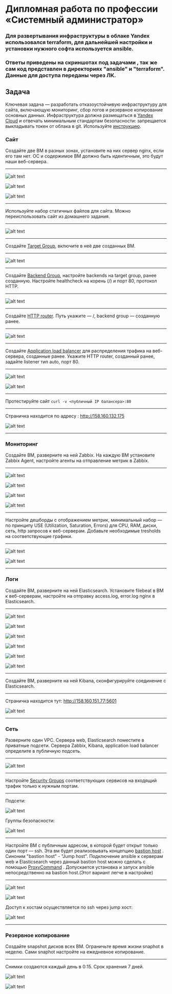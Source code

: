
#  Дипломная работа по профессии «Системный администратор»

### Для развертывания инфраструктуры в облаке Yandex  использовался terraform, для дальнейшей настройки и установки нужного софта используется ansible.

### Ответы приведены на скриншотах под задачами , так же сам код представлен в директориях "ansible" и "terraform". Данные для доступа переданы через ЛК.

## Задача
Ключевая задача — разработать отказоустойчивую инфраструктуру для сайта, включающую мониторинг, сбор логов и резервное копирование основных данных. Инфраструктура должна размещаться в [Yandex Cloud](https://cloud.yandex.com/) и отвечать минимальным стандартам безопасности: запрещается выкладывать токен от облака в git. Используйте [инструкцию](https://cloud.yandex.ru/docs/tutorials/infrastructure-management/terraform-quickstart#get-credentials).


### Сайт
Создайте две ВМ в разных зонах, установите на них сервер nginx, если его там нет. ОС и содержимое ВМ должно быть идентичным, это будут наши веб-сервера.

---
![alt text](<img/Screenshot 2024-03-01-19.png>)

![alt text](<img/Screenshot 2024-03-01-20.png>)

![alt text](<img/Screenshot 2024-03-01-21.png>)

---
Используйте набор статичных файлов для сайта. Можно переиспользовать сайт из домашнего задания.

---

![alt text](<img/Screenshot 2024-03-01-22.png>)

---
Создайте [Target Group](https://cloud.yandex.com/docs/application-load-balancer/concepts/target-group), включите в неё две созданных ВМ.

---

![alt text](<img/Screenshot 2024-03-01-1.png>)

---
Создайте [Backend Group](https://cloud.yandex.com/docs/application-load-balancer/concepts/backend-group), настройте backends на target group, ранее созданную. Настройте healthcheck на корень (/) и порт 80, протокол HTTP.

---

![alt text](<img/Screenshot 2024-03-01-2.png>)

---
Создайте [HTTP router](https://cloud.yandex.com/docs/application-load-balancer/concepts/http-router). Путь укажите — /, backend group — созданную ранее.

---

![alt text](<img/Screenshot 2024-03-01-3.png>)

---
Создайте [Application load balancer](https://cloud.yandex.com/en/docs/application-load-balancer/) для распределения трафика на веб-сервера, созданные ранее. Укажите HTTP router, созданный ранее, задайте listener тип auto, порт 80.

---

![alt text](<img/Screenshot 2024-03-01-4.png>)

![alt text](<img/Screenshot 2024-03-01-25.png>)

---
Протестируйте сайт
`curl -v <публичный IP балансера>:80` 

---
Страничка находится по адресу :
http://158.160.132.175

![alt text](<img/Screenshot 2024-03-01-5.png>)

---
### Мониторинг
Создайте ВМ, разверните на ней Zabbix. На каждую ВМ установите Zabbix Agent, настройте агенты на отправление метрик в Zabbix. 

---
![alt text](<img/Screenshot 2024-03-01-6.png>)

![alt text](<img/Screenshot 2024-03-01-7.png>)

![alt text](<img/Screenshot 2024-03-01-23.png>)

![alt text](<img/Screenshot 2024-03-01-24.png>)

---
Настройте дешборды с отображением метрик, минимальный набор — по принципу USE (Utilization, Saturation, Errors) для CPU, RAM, диски, сеть, http запросов к веб-серверам. Добавьте необходимые tresholds на соответствующие графики.

---
![alt text](<img/Screenshot 2024-03-01-8.png>)

![alt text](<img/Screenshot 2024-03-01-9.png>)

---
### Логи
Cоздайте ВМ, разверните на ней Elasticsearch. Установите filebeat в ВМ к веб-серверам, настройте на отправку access.log, error.log nginx в Elasticsearch.

---

![alt text](<img/Screenshot 2024-03-01-27.png>)

![alt text](<img/Screenshot 2024-03-01-28.png>)

![alt text](<img/Screenshot 2024-03-01-26.png>)

![alt text](<img/Screenshot 2024-03-01-29.png>)

![alt text](<img/Screenshot 2024-03-01-10.png>)

![alt text](<img/Screenshot 2024-03-01-18.png>)

---
Создайте ВМ, разверните на ней Kibana, сконфигурируйте соединение с Elasticsearch.

---

Страничка находится тут:
http://158.160.151.77:5601

![alt text](<img/Screenshot 2024-03-01-11.png>)

---
### Сеть
Разверните один VPC. Сервера web, Elasticsearch поместите в приватные подсети. Сервера Zabbix, Kibana, application load balancer определите в публичную подсеть.

---
![alt text](<img/Screenshot 2024-03-01-12.png>)

---
Настройте [Security Groups](https://cloud.yandex.com/docs/vpc/concepts/security-groups) соответствующих сервисов на входящий трафик только к нужным портам.

---

Подсети:

![alt text](<img/Screenshot 2024-03-01-30.png>)

Группы безопасности:

![alt text](<img/Screenshot 2024-03-01-31.png>)

---
Настройте ВМ с публичным адресом, в которой будет открыт только один порт — ssh.  Эта вм будет реализовывать концепцию  [bastion host]( https://cloud.yandex.ru/docs/tutorials/routing/bastion) . Синоним "bastion host" - "Jump host". Подключение  ansible к серверам web и Elasticsearch через данный bastion host можно сделать с помощью  [ProxyCommand](https://docs.ansible.com/ansible/latest/network/user_guide/network_debug_troubleshooting.html#network-delegate-to-vs-proxycommand) . Допускается установка и запуск ansible непосредственно на bastion host.(Этот вариант легче в настройке)

---
![alt text](<img/Screenshot 2024-03-01-13.png>)

![alt text](<img/Screenshot 2024-03-01-14.png>)

Доступ к хостам осуществляется по ssh через jump хост:

![alt text](<img/Screenshot 2024-03-01-15.png>)

---

### Резервное копирование
Создайте snapshot дисков всех ВМ. Ограничьте время жизни snaphot в неделю. Сами snaphot настройте на ежедневное копирование.

---

Снимки создаются каждый день в 0:15. Срок хранения 7 дней.

![alt text](<img/Screenshot 2024-03-01-16.png>)

![alt text](<img/Screenshot 2024-03-01-17.png>)
